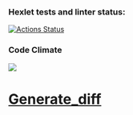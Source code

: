 ### Hexlet tests and linter status:
[![Actions Status](https://github.com/StanislavSol/python-project-50/workflows/hexlet-check/badge.svg)](https://github.com/StanislavSol/python-project-50/actions)

### Code Climate
<a href="https://codeclimate.com/github/StanislavSol/python-project-50/maintainability"><img src="https://api.codeclimate.com/v1/badges/6b8225df7966a971d539/maintainability" /></a>

# [Generate_diff](https://asciinema.org/a/uZcCFxhrqt4Iox6MgWWxLZEwi)


